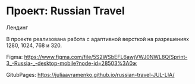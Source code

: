 # Проект: Russian Travel

Лендинг

В проекте реализована работа с адаптивной версткой на разрешениях 1280, 1024, 768 и 320.

Figma: https://www.figma.com/file/5S2WSbEFL6awjVWJ0NWL8Q/Sprint-3_-Russia-_-desktop-mobile?node-id=28503%3A0ж

GitubPages: https://juliaavramenko.github.io/russian-travel-JUL-LIA/


